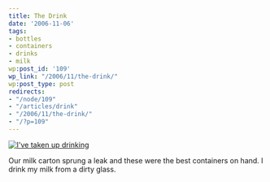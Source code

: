 ```yaml
---
title: The Drink
date: '2006-11-06'
tags:
- bottles
- containers
- drinks
- milk
wp:post_id: '109'
wp_link: "/2006/11/the-drink/"
wp:post_type: post
redirects:
- "/node/109"
- "/articles/drink"
- "/2006/11/the-drink/"
- "/?p=109"
---
```


[ ![I've taken up drinking](http://static.flickr.com/116/289669879_a9cbdc16a1.jpg) ](http://www.flickr.com/photos/bensheldon/289669879/ "Photo Sharing")

Our milk carton sprung a leak and these were the best containers on hand. I drink my milk from a dirty glass.
